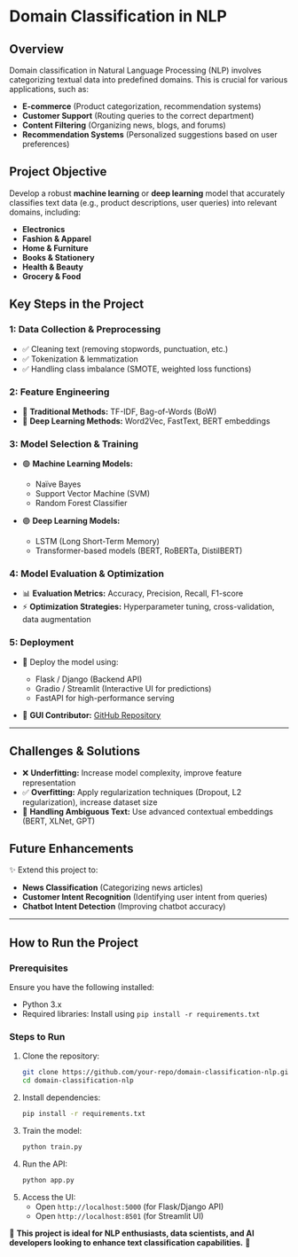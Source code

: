 # Domain Classification in NLP

## Overview
Domain classification in Natural Language Processing (NLP) involves categorizing textual data into predefined domains. This is crucial for various applications, such as:

- **E-commerce** (Product categorization, recommendation systems)
- **Customer Support** (Routing queries to the correct department)
- **Content Filtering** (Organizing news, blogs, and forums)
- **Recommendation Systems** (Personalized suggestions based on user preferences)

## Project Objective
Develop a robust **machine learning** or **deep learning** model that accurately classifies text data (e.g., product descriptions, user queries) into relevant domains, including:

- **Electronics**
- **Fashion & Apparel**
- **Home & Furniture**
- **Books & Stationery**
- **Health & Beauty**
- **Grocery & Food**

## Key Steps in the Project

### 1: Data Collection & Preprocessing
- ✅ Cleaning text (removing stopwords, punctuation, etc.)
- ✅ Tokenization & lemmatization
- ✅ Handling class imbalance (SMOTE, weighted loss functions)

### 2: Feature Engineering
- 🔹 **Traditional Methods:** TF-IDF, Bag-of-Words (BoW)
- 🔹 **Deep Learning Methods:** Word2Vec, FastText, BERT embeddings

### 3: Model Selection & Training
- 🟢 **Machine Learning Models:**
  - Naïve Bayes
  - Support Vector Machine (SVM)
  - Random Forest Classifier
  
- 🟣 **Deep Learning Models:**
  - LSTM (Long Short-Term Memory)
  - Transformer-based models (BERT, RoBERTa, DistilBERT)

### 4: Model Evaluation & Optimization
- 📊 **Evaluation Metrics:** Accuracy, Precision, Recall, F1-score
- ⚡ **Optimization Strategies:** Hyperparameter tuning, cross-validation, data augmentation

### 5: Deployment
- 🚀 Deploy the model using:
  - Flask / Django (Backend API)
  - Gradio / Streamlit (Interactive UI for predictions)
  - FastAPI for high-performance serving


- 🔗 **GUI Contributor:** [GitHub Repository](https://github.com/gharishkumar)

---

## Challenges & Solutions
- ❌ **Underfitting:** Increase model complexity, improve feature representation
- ✅ **Overfitting:** Apply regularization techniques (Dropout, L2 regularization), increase dataset size
- 🧐 **Handling Ambiguous Text:** Use advanced contextual embeddings (BERT, XLNet, GPT)

## Future Enhancements
✨ Extend this project to:
- **News Classification** (Categorizing news articles)
- **Customer Intent Recognition** (Identifying user intent from queries)
- **Chatbot Intent Detection** (Improving chatbot accuracy)

---

## How to Run the Project

### Prerequisites
Ensure you have the following installed:
- Python 3.x
- Required libraries: Install using `pip install -r requirements.txt`

### Steps to Run
1. Clone the repository:
   ```sh
   git clone https://github.com/your-repo/domain-classification-nlp.git
   cd domain-classification-nlp
   ```
2. Install dependencies:
   ```sh
   pip install -r requirements.txt
   ```
3. Train the model:
   ```sh
   python train.py
   ```
4. Run the API:
   ```sh
   python app.py
   ```
5. Access the UI:
   - Open `http://localhost:5000` (for Flask/Django API)
   - Open `http://localhost:8501` (for Streamlit UI)

📌 **This project is ideal for NLP enthusiasts, data scientists, and AI developers looking to enhance text classification capabilities.** 🚀

